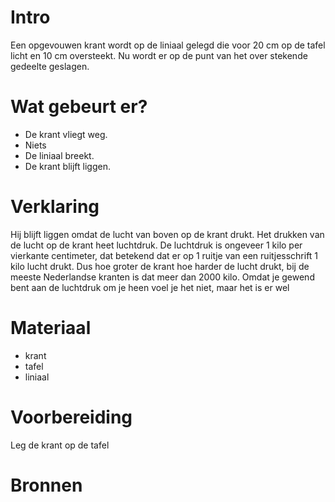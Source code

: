 # Intro
Een opgevouwen krant wordt op de liniaal gelegd die voor 20 cm op de tafel
licht en 10 cm oversteekt. Nu wordt er op de punt van het over stekende
gedeelte geslagen. 

# Wat gebeurt er?
- De krant vliegt weg.
- Niets
- De liniaal breekt.
- De krant blijft liggen.

# Verklaring
Hij blijft liggen omdat de lucht van boven op de krant drukt. Het drukken van de lucht op de krant heet luchtdruk. De luchtdruk is ongeveer 1 kilo per vierkante centimeter, dat betekend dat er op 1 ruitje van een ruitjesschrift 1 kilo lucht drukt. Dus hoe groter de krant hoe harder de lucht drukt, bij de meeste Nederlandse kranten is dat meer dan 2000 kilo. Omdat je gewend bent aan de luchtdruk om je heen voel je het niet, maar het is er wel

# Materiaal
- krant
- tafel
- liniaal

# Voorbereiding
Leg de krant op de tafel

# Bronnen